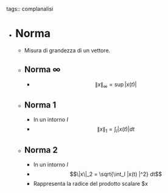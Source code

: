 tags:: complanalisi

- # Norma
	- Misura di grandezza di un vettore.
	- ## Norma $\infty$
		- $$\|x\|_\infty = \sup|x(t)|$$
	- ## Norma 1
		- In un intorno $I$
		- $$\|x\|_1 = \int_I |x(t)| dt$$
	- ## Norma 2
		- In un intorno $I$
		- $$\|x\|_2 = \sqrt{\int_I |x(t) |^2} dt$$
		- Rappresenta la radice del prodotto scalare $x
